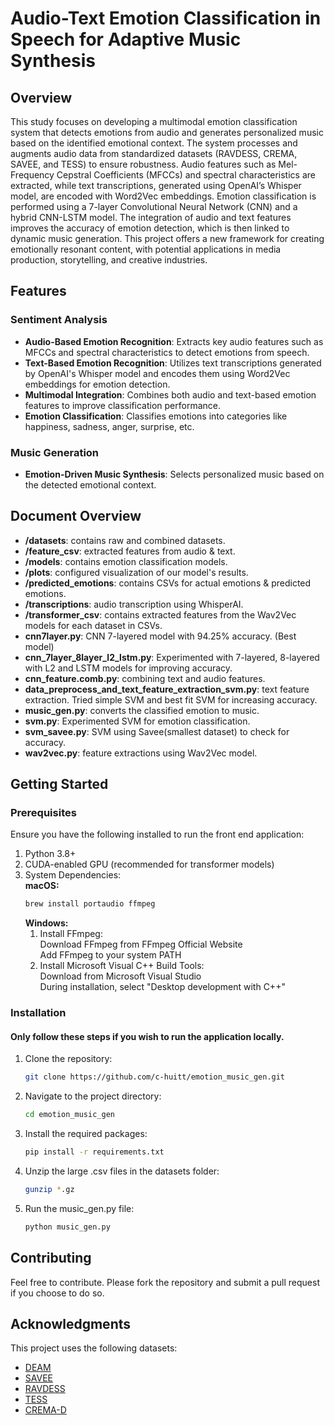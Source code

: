 # Audio-Text Emotion Classification in Speech for Adaptive Music Synthesis

## Overview
This study focuses on developing a multimodal emotion classification system that detects emotions from audio and generates personalized music based on the identified emotional context. The system processes and augments audio data from standardized datasets (RAVDESS, CREMA, SAVEE, and TESS) to ensure robustness. Audio features such as Mel-Frequency Cepstral Coefficients (MFCCs) and spectral characteristics are extracted, while text transcriptions, generated using OpenAI’s Whisper model, are encoded with Word2Vec embeddings. Emotion classification is performed using a 7-layer Convolutional Neural Network (CNN) and a hybrid CNN-LSTM model. The integration of audio and text features improves the accuracy of emotion detection, which is then linked to dynamic music generation. This project offers a new framework for creating emotionally resonant content, with potential applications in media production, storytelling, and creative industries.

## Features

### Sentiment Analysis
- **Audio-Based Emotion Recognition**: Extracts key audio features such as MFCCs and spectral characteristics to detect emotions from speech.
- **Text-Based Emotion Recognition**: Utilizes text transcriptions generated by OpenAI's Whisper model and encodes them using Word2Vec embeddings for emotion detection.
- **Multimodal Integration**: Combines both audio and text-based emotion features to improve classification performance.
- **Emotion Classification**: Classifies emotions into categories like happiness, sadness, anger, surprise, etc.

### Music Generation
- **Emotion-Driven Music Synthesis**: Selects personalized music based on the detected emotional context.

## Document Overview

- **/datasets**: contains raw and combined datasets.
- **/feature_csv**: extracted features from audio & text. 
- **/models**: contains emotion classification models.
- **/plots**: configured visualization of our model's results.
- **/predicted_emotions**: contains CSVs for actual emotions & predicted emotions.
- **/transcriptions**: audio transcription using WhisperAI.
- **/transformer_csv**: contains extracted features from the Wav2Vec models for each dataset in CSVs.
- **cnn7layer.py**: CNN 7-layered model with 94.25% accuracy. (Best model)
- **cnn_7layer_8layer_l2_lstm.py**: Experimented with 7-layered, 8-layered with L2 and LSTM models for improving accuracy.
- **cnn_feature.comb.py**: combining text and audio features.
- **data_preprocess_and_text_feature_extraction_svm.py**: text feature extraction. Tried simple SVM and best fit SVM for increasing accuracy.
- **music_gen.py**: converts the classified emotion to music.
- **svm.py**: Experimented SVM for emotion classification.
- **svm_savee.py**: SVM using Savee(smallest dataset) to check for accuracy.
- **wav2vec.py**: feature extractions using Wav2Vec model.

## Getting Started

### Prerequisites

Ensure you have the following installed to run the front end application:
1. Python 3.8+
2. CUDA-enabled GPU (recommended for transformer models)
3. System Dependencies: \
   **macOS:**
    ```bash
   brew install portaudio ffmpeg
    ```
   **Windows:**
   1. Install FFmpeg: \
      Download FFmpeg from FFmpeg Official Website \
      Add FFmpeg to your system PATH 
   2. Install Microsoft Visual C++ Build Tools: \
      Download from Microsoft Visual Studio \
      During installation, select "Desktop development with C++"

### Installation
#### Only follow these steps if you wish to run the application locally. 

1. Clone the repository:
   ```bash
   git clone https://github.com/c-huitt/emotion_music_gen.git
   ```

2. Navigate to the project directory:
   ```bash
   cd emotion_music_gen
   ```

3. Install the required packages:
   ```bash
   pip install -r requirements.txt
   ```

4. Unzip the large .csv files in the datasets folder:
   ```bash
   gunzip *.gz
   ```

5. Run the music_gen.py file:
   ```bash
   python music_gen.py
   ```

## Contributing

Feel free to contribute. Please fork the repository and submit a pull request if you choose to do so.

## Acknowledgments

This project uses the following datasets:
- [DEAM](https://cvml.unige.ch/databases/DEAM/s) 
- [SAVEE](http://kahlan.eps.surrey.ac.uk/savee/)
- [RAVDESS](https://www.kaggle.com/datasets/uwrfkaggler/ravdess-emotional-speech-audio)
- [TESS](https://utoronto.scholaris.ca/collections/036db644-9790-4ed0-90cc-be1dfb8a4b66)
- [CREMA-D](https://www.kaggle.com/datasets/ejlok1/cremad)

